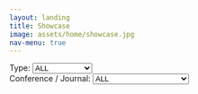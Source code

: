 ```yaml
---
layout: landing
title: Showcase
image: assets/home/showcase.jpg
nav-menu: true
---
```


<section id="one">
<div class="inner">

<div class="row">

<div class="2u 12u$(small)">
Type:
<select id="type_select" onChange="onSelect()">
  <option value='all'>ALL</option>
  <option value='paper'>Paper</option>
  <option value='senior'>Senior Project</option>
</select>
</div>

<div class="3u 12u$(small)">
Conference / Journal:
<select id="conf_select" onChange="onSelect()">
  <option value='all'>ALL</option>
  <option value='siggraph'>SIGGRAPH (Asia) / TOG</option>
</select>
</div>

</div>

<p/>

<div id="contents" class="row">

<script>
// https://stackoverflow.com/questions/610406/javascript-equivalent-to-printf-string-format
// First, checks if it isn't implemented yet.
if (!String.prototype.format) {
  String.prototype.format = function() {
    var args = arguments;
    return this.replace(/{(\d+)}/g, function(match, number) { 
      return typeof args[number] != 'undefined'
        ? args[number]
        : match
      ;
    });
  };
}

function dynamicallyLoadScript(url) {
    var script = document.createElement("script");  // create a script DOM node
    script.src = url;  // set its src to the provided URL

    document.head.appendChild(script);  // add it to the end of the head section of the page (could change 'head' to 'body' to add it to the end of the body section instead)
}

dynamicallyLoadScript('publications-eng.js');
dynamicallyLoadScript('seniorprojs.js');

function onSelect() {
	var publications = publications_eng;
	var projs = seniorprojs;
	var items = publications.concat(projs);

	var type_select = document.getElementById("type_select");
	var type = type_select.options[type_select.selectedIndex].value;

	var conf_select = document.getElementById("conf_select");
	var conf = conf_select.options[conf_select.selectedIndex].value;

	var contents_code = '';
	for(var i = 0; i < items.length; i++) 
	{
		var item = items[i];
		var show = false;

		if(type=='paper' && item.type=='paper')
			show = true;
		else if(type=='senior' && item.type=='senior')
			show = true;
		else if(type=='all')
			show = true;
		else
			show = false;

		if(show)
		{
			if(conf=='siggraph'
				&& (item.conference_journal=='SIGGRAPH' || item.conference_journal=='SIGGRAPH Asia'
					|| item.conference_journal=='TOG'))
				show = true;
			else if(conf=='all')
				show = true;
			else
				show = false;
		}

		if(show)
		{
			if(item.type=='paper')
				typestr = 'Paper';
			else if(item.type=='senior')
				typestr = 'Senior Project';
			contents_code += '<div class="6u 12u$(small)">';
			contents_code += '<a href={0}><b>{1} ({2} {3})</b></a><br/>'.format(item.project_page, item.title, item.year, typestr);
			contents_code += '<div id="iframe_container"> <div id="iframe">';
			contents_code += '{0}'.format(item.video_iframe);;
			contents_code += '</div></div>';
			contents_code += '<br/></div>';
		}
	}

	var contents = document.getElementById("contents");
	contents.innerHTML = contents_code;
}

// set default value and trigger onchange event when window is loaded
window.onload = function () {
	var conf_select = document.getElementById("conf_select");
	conf_select.value = 'all';
	//conf_select.value = 'siggraph';
	conf_select.onchange();

}

</script>

</div>
</div>
</section>

<!--<section id="one">-->
<!--<div class="inner">-->
<!--<div class="row">-->

<!--<div class="6u 12u$(small)">-->
<!--<a href="publications/2018-iguana-ctrl.html"><b>Control of an Iguana Character Using Soft-Body Simulation</b></a><br/>-->
<!--<div id="iframe_container"> <div id="iframe">-->
<!--<iframe width="1280" height="720" src="https://www.youtube.com/embed/c37VEexDZaY" frameborder="0" allow="accelerometer; autoplay; encrypted-media; gyroscope; picture-in-picture" allowfullscreen></iframe>  -->
<!--</div></div>  -->
<!--</div>-->

<!--</div>-->
<!--</div>-->
<!--</section>-->
